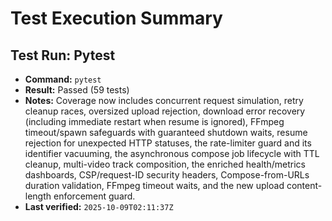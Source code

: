 # Test Execution Summary

## Test Run: Pytest
- **Command:** `pytest`
- **Result:** Passed (59 tests)
- **Notes:** Coverage now includes concurrent request simulation, retry cleanup races, oversized upload rejection, download error recovery (including immediate restart when resume is ignored), FFmpeg timeout/spawn safeguards with guaranteed shutdown waits, resume rejection for unexpected HTTP statuses, the rate-limiter guard and its identifier vacuuming, the asynchronous compose job lifecycle with TTL cleanup, multi-video track composition, the enriched health/metrics dashboards, CSP/request-ID security headers, Compose-from-URLs duration validation, FFmpeg timeout waits, and the new upload content-length enforcement guard.
- **Last verified:** `2025-10-09T02:11:37Z`
